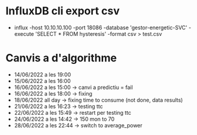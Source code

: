 # InfluxDB cli export csv
- influx -host 10.10.10.100 -port 18086 -database 'gestor-energetic-SVC' -execute 'SELECT * FROM hysteresis' -format csv > test.csv

# Canvis a d'algorithme
- 14/06/2022 a les 19:00
- 15/06/2022 a les 16:00
- 16/06/2022 a les 15:00 -> canvi a predictiu = fail
- 16/06/2022 a les 18:00 -> fixing
- 18/06/2022 all day     -> fixing time to consume (not done, data results)
- 21/06/2022 a les 16:23 -> testing ttc
- 22/06/2022 a les 15:49 -> restart per testing ttc
- 24/06/2022 a les 14:42 -> 150 mon to 70
- 28/06/2022 a les 22:44 -> switch to average_power